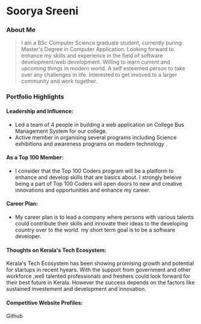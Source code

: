 # Soorya Sreeni 

### About Me

> I am a BSc Computer Science graduate student, currently puring Master's Degree in Computer Application. Looking forward to enhance my skills and experience in the field of software development/web development. Willing to learn current and upcoming things in modern world. A self esteemed person to take over any challenges in life. Interested to get invoved to  a larger community and work together.


### Portfolio Highlights



#### Leadership and Influence: 

- Led a team of 4 people in building a web application on College Bus Management System for our college.
- Active member in organising several programs including Science exhibitions and awareness programs on modern technology .
  

#### As a Top 100 Member:

- I consider that the Top 100 Coders program will be a platform to enhance and develop skills that are basics about.  I strongly beleive being a part of Top 100 Coders will open doors to new and creative innovations and opportunities and enhance my career.
  
#### Career Plan: 

-  My career plan is to lead a company where persons with various talents could contribute their skills and innovate their ideas to the developing country over to the world. my short term goal is to be a software developer.
  
#### Thoughts on Kerala's Tech Ecosystem: 
Kerala's Tech Ecosystem has been showing promising growth and potential for startups in recent hyears. With the support from government and other workforce ,well talented professionals and freshers could look forward for their best future in Kerala. However the success depends on the factors like sustained investement and development and innovation.




#### Competitive Website Profiles:
Github
